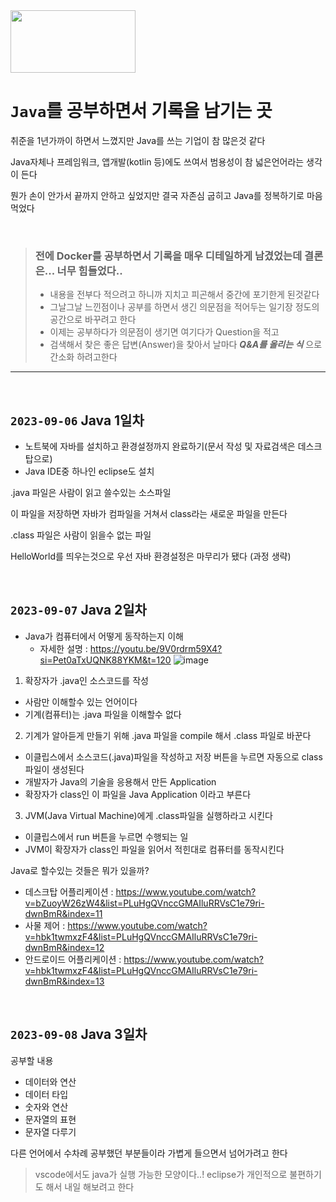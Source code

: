 <img src="https://venturebeat.com/wp-content/uploads/2015/12/oracle-java-e1450723340931.jpg?w=1200&strip=all" width="200" height="100">



# `Java`를 공부하면서 기록을 남기는 곳

취준을 1년가까이 하면서 느꼈지만 Java를 쓰는 기업이 참 많은것 같다

Java자체나 프레임워크, 앱개발(kotlin 등)에도 쓰여서 범용성이 참 넓은언어라는 생각이 든다

뭔가 손이 안가서 끝까지 안하고 싶었지만 결국 자존심 굽히고 Java를 정복하기로 마음먹었다

<br>

>### 전에 Docker를 공부하면서 기록을 매우 디테일하게 남겼었는데 결론은... 너무 힘들었다..
>- 내용을 전부다 적으려고 하니까 지치고 피곤해서 중간에 포기한게 된것같다
>- 그날그날 느낀점이나 공부를 하면서 생긴 의문점을 적어두는 일기장 정도의 공간으로 바꾸려고 한다
>- 이제는 공부하다가 의문점이 생기면 여기다가 Question을 적고
>- 검색해서 찾은 좋은 답변(Answer)을 찾아서 날마다 ___Q&A를 올리는 식___ 으로 간소화 하려고한다

<hr><br>

## `2023-09-06` Java 1일차
- 노트북에 자바를 설치하고 환경설정까지 완료하기(문서 작성 및 자료검색은 데스크탑으로)
- Java IDE중 하나인 eclipse도 설치

.java 파일은 사람이 읽고 쓸수있는 소스파일

이 파일을 저장하면 자바가 컴파일을 거쳐서 class라는 새로운 파일을 만든다

.class 파일은 사람이 읽을수 없는 파일

HelloWorld를 띄우는것으로 우선 자바 환경설정은 마무리가 됐다 (과정 생략)

<br>

## `2023-09-07` Java 2일차
- Java가 컴퓨터에서 어떻게 동작하는지 이해
  - 자세한 설명 : https://youtu.be/9V0rdrm59X4?si=Pet0aTxUQNK88YKM&t=120
![image](https://github.com/sonkeehoon/Java/assets/81700507/f3dc0d98-eb11-4b63-a535-c8bc3c50a886)

1. 확장자가 .java인 소스코드를 작성
  - 사람만 이해할수 있는 언어이다
  - 기계(컴퓨터)는 .java 파일을 이해할수 없다
2. 기계가 알아듣게 만들기 위해 .java 파일을 compile 해서 .class 파일로 바꾼다
- 이클립스에서 소스코드(.java)파일을 작성하고 저장 버튼을 누르면 자동으로 class파일이 생성된다
- 개발자가 Java의 기술을 응용해서 만든 Application
- 확장자가 class인 이 파일을 Java Application 이라고 부른다
3. JVM(Java Virtual Machine)에게 .class파일을 실행하라고 시킨다
- 이클립스에서 run 버튼을 누르면 수행되는 일
- JVM이 확장자가 class인 파일을 읽어서 적힌대로 컴퓨터를 동작시킨다

Java로 할수있는 것들은 뭐가 있을까?
- 데스크탑 어플리케이션 : https://www.youtube.com/watch?v=bZuoyW26zW4&list=PLuHgQVnccGMAIluRRVsC1e79ri-dwnBmR&index=11
- 사물 제어 : https://www.youtube.com/watch?v=hbk1twmxzF4&list=PLuHgQVnccGMAIluRRVsC1e79ri-dwnBmR&index=12
- 안드로이드 어플리케이션 : https://www.youtube.com/watch?v=hbk1twmxzF4&list=PLuHgQVnccGMAIluRRVsC1e79ri-dwnBmR&index=13

<br>

## `2023-09-08` Java 3일차
공부할 내용
- 데이터와 연산
- 데이터 타입
- 숫자와 연산
- 문자열의 표현
- 문자열 다루기

다른 언어에서 수차례 공부했던 부분들이라 가볍게 들으면서 넘어가려고 한다

> vscode에서도 java가 실행 가능한 모양이다..! eclipse가 개인적으로 불편하기도 해서 내일 해보려고 한다







